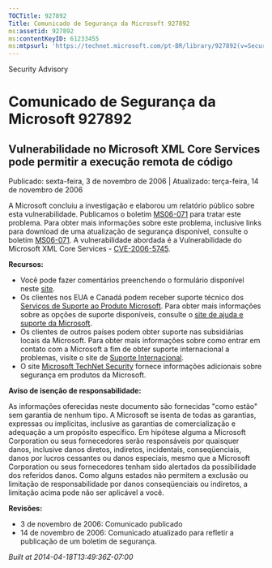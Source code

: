 ```yaml
---
TOCTitle: 927892
Title: Comunicado de Segurança da Microsoft 927892
ms:assetid: 927892
ms:contentKeyID: 61233455
ms:mtpsurl: 'https://technet.microsoft.com/pt-BR/library/927892(v=Security.10)'
---
```


Security Advisory

Comunicado de Segurança da Microsoft 927892
===========================================

Vulnerabilidade no Microsoft XML Core Services pode permitir a execução remota de código
----------------------------------------------------------------------------------------

Publicado: sexta-feira, 3 de novembro de 2006 | Atualizado: terça-feira, 14 de novembro de 2006

A Microsoft concluiu a investigação e elaborou um relatório público sobre esta vulnerabilidade. Publicamos o boletim [MS06-071](http://go.microsoft.com/fwlink/?linkid=77651) para tratar este problema. Para obter mais informações sobre este problema, inclusive links para download de uma atualização de segurança disponível, consulte o boletim [MS06-071](http://go.microsoft.com/fwlink/?linkid=77651). A vulnerabilidade abordada é a Vulnerabilidade do Microsoft XML Core Services - [CVE-2006-5745](http://www.cve.mitre.org/cgi-bin/cvename.cgi?name=cve-2006-5745).

**Recursos:**

-   Você pode fazer comentários preenchendo o formulário disponível neste [site](https://support.microsoft.com/common/survey.aspx?scid=sw;en;1257&amp;showpage=1&amp;ws=technet&amp;sd=tech).
-   Os clientes nos EUA e Canadá podem receber suporte técnico dos [Serviços de Suporte ao Produto Microsoft](http://go.microsoft.com/fwlink/?linkid=21131). Para obter mais informações sobre as opções de suporte disponíveis, consulte o [site de ajuda e suporte da Microsoft](http://support.microsoft.com/?ln=pt-br).
-   Os clientes de outros países podem obter suporte nas subsidiárias locais da Microsoft. Para obter mais informações sobre como entrar em contato com a Microsoft a fim de obter suporte internacional a problemas, visite o site de [Suporte Internacional](http://go.microsoft.com/fwlink/?linkid=21155).
-   O site [Microsoft TechNet Security](http://go.microsoft.com/fwlink/?linkid=21132) fornece informações adicionais sobre segurança em produtos da Microsoft.

**Aviso de isenção de responsabilidade:**

As informações oferecidas neste documento são fornecidas "como estão" sem garantia de nenhum tipo. A Microsoft se isenta de todas as garantias, expressas ou implícitas, inclusive as garantias de comercialização e adequação a um propósito específico. Em hipótese alguma a Microsoft Corporation ou seus fornecedores serão responsáveis por quaisquer danos, inclusive danos diretos, indiretos, incidentais, conseqüenciais, danos por lucros cessantes ou danos especiais, mesmo que a Microsoft Corporation ou seus fornecedores tenham sido alertados da possibilidade dos referidos danos. Como alguns estados não permitem a exclusão ou limitação de responsabilidade por danos conseqüenciais ou indiretos, a limitação acima pode não ser aplicável a você.

**Revisões:**

-   3 de novembro de 2006: Comunicado publicado
-   14 de novembro de 2006: Comunicado atualizado para refletir a publicação de um boletim de segurança.

*Built at 2014-04-18T13:49:36Z-07:00*
